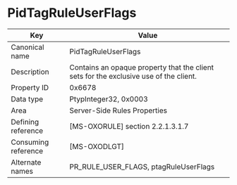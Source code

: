 # PidTagRuleUserFlags

| Key | Value |
|---|---|
| Canonical name | PidTagRuleUserFlags |
| Description | Contains an opaque property that the client sets for the exclusive use of the client. |
| Property ID | 0x6678 |
| Data type | PtypInteger32, 0x0003 |
| Area | Server-Side Rules Properties |
| Defining reference | [MS-OXORULE] section 2.2.1.3.1.7 |
| Consuming reference | [MS-OXODLGT] |
| Alternate names | PR_RULE_USER_FLAGS, ptagRuleUserFlags |
